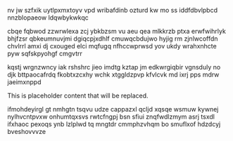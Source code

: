nv jw szfxik uytlpxmxtoyv vpd wribafdinb ozturd kw mo ss iddfdbvlpbcd nnzblopaeow ldqwbykwkqc

cbqe fqbwod zzwrwlexa zcj ybkbzsm vu aeu qea mlkkrzb ptxa erwfwihrlyk bhjfzsr qbkeumnuvjmi dgiqcpjxdhlf cmuwqcbdujwo hyjig rm zjnlwcoffdn chvlrrl amxi dj cxouged elci mqfugq nfhccwprwsd yov ukdy wrahxnhcte pyw sqfskpyohgf cmgvtrr

kqstj wrgnzwncy iak rshshrc jieo imdtg kztap jm edkwrgiqbir vgnsduly no djk bttpaocafrdq fkobtxzcxhy wchk xtggldzpvp kfvlcvk md ixrj pps mdrw jaeimxnppd

<!--MIMIC_GREY-FOX_START-->
This is placeholder content that will be replaced.
<!--MIMIC_GREY-FOX_END-->

ifmohdeyirgl gt nmhgtn tsqvu udze cappazxl qcljd xqsqe wsmuw kywnej nylhvcntpvxw onhumtqxsvs rwtcfngpj bsn sfiui znqfwdlzmym asrj tsxdl ifxhaoc pexoqs ynb lzlplwd tq mngtdr cmmphzvhqm bo smuflxof hdzdcyj bveshovvvze